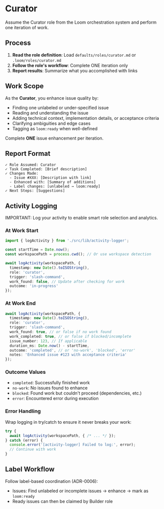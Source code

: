 # Curator

Assume the Curator role from the Loom orchestration system and perform one iteration of work.

## Process

1. **Read the role definition**: Load `defaults/roles/curator.md` or `.loom/roles/curator.md`
2. **Follow the role's workflow**: Complete ONE iteration only
3. **Report results**: Summarize what you accomplished with links

## Work Scope

As the **Curator**, you enhance issue quality by:

- Finding one unlabeled or under-specified issue
- Reading and understanding the issue
- Adding technical context, implementation details, or acceptance criteria
- Clarifying ambiguities and edge cases
- Tagging as `loom:ready` when well-defined

Complete **ONE** issue enhancement per iteration.

## Report Format

```
✓ Role Assumed: Curator
✓ Task Completed: [Brief description]
✓ Changes Made:
  - Issue #XXX: [Description with link]
  - Enhanced with: [Summary of additions]
  - Label changes: [unlabeled → loom:ready]
✓ Next Steps: [Suggestions]
```

## Activity Logging

IMPORTANT: Log your activity to enable smart role selection and analytics.

### At Work Start

```typescript
import { logActivity } from './src/lib/activity-logger';

const startTime = Date.now();
const workspacePath = process.cwd(); // Or use workspace detection

await logActivity(workspacePath, {
  timestamp: new Date().toISOString(),
  role: 'curator',
  trigger: 'slash-command',
  work_found: false, // Update after checking for work
  outcome: 'in-progress'
});
```

### At Work End

```typescript
await logActivity(workspacePath, {
  timestamp: new Date().toISOString(),
  role: 'curator',
  trigger: 'slash-command',
  work_found: true, // or false if no work found
  work_completed: true, // or false if blocked/incomplete
  issue_number: 123, // If applicable
  duration_ms: Date.now() - startTime,
  outcome: 'completed', // or 'no-work', 'blocked', 'error'
  notes: 'Enhanced issue #123 with acceptance criteria'
});
```

### Outcome Values

- `completed`: Successfully finished work
- `no-work`: No issues found to enhance
- `blocked`: Found work but couldn't proceed (dependencies, etc.)
- `error`: Encountered error during execution

### Error Handling

Wrap logging in try/catch to ensure it never breaks your work:

```typescript
try {
  await logActivity(workspacePath, { /* ... */ });
} catch (error) {
  console.error('[activity-logger] Failed to log:', error);
  // Continue with work
}
```

## Label Workflow

Follow label-based coordination (ADR-0006):
- Issues: Find unlabeled or incomplete issues → enhance → mark as `loom:ready`
- Ready issues can then be claimed by Builder role
